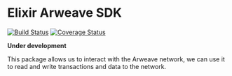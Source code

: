 # Elixir Arweave SDK

[![Build Status](https://travis-ci.com/kirecek/elixir-arweave-sdk.svg?branch=master)](https://travis-ci.com/kirecek/elixir-arweave-sdk)
[![Coverage Status](https://coveralls.io/repos/github/kirecek/elixir-arweave-sdk/badge.svg?branch=master)](https://coveralls.io/github/kirecek/elixir-arweave-sdk?branch=master)

**Under development**

This package allows us to interact with the Arweave network, we can use it to read and write transactions and data to the network.
